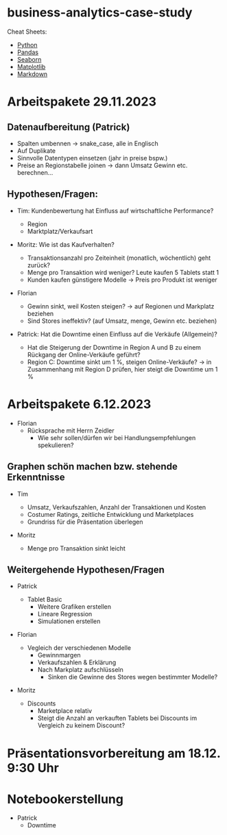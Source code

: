 # business-analytics-case-study
Cheat Sheets:
- [Python](https://github.com/FavioVazquez/ds-cheatsheets/blob/master/Python/Python_Crash_Course/Beginners-Python-Cheat-Sheet.pdfF)
- [Pandas](https://pandas.pydata.org/Pandas_Cheat_Sheet.pdf)
- [Seaborn](https://images.datacamp.com/image/upload/v1676302629/Marketing/Blog/Seaborn_Cheat_Sheet.pdf)
- [Matplotlib](https://matplotlib.org/cheatsheets/)
- [Markdown](https://github.com/adam-p/markdown-here/wiki/Markdown-Cheatsheet)

# Arbeitspakete 29.11.2023

## Datenaufbereitung (Patrick)
- Spalten umbennen → snake_case, alle in Englisch
- Auf Duplikate
- Sinnvolle Datentypen einsetzen (jahr in preise bspw.)
- Preise an Regionstabelle joinen → dann Umsatz Gewinn etc. berechnen...

## Hypothesen/Fragen:
- Tim: Kundenbewertung hat Einfluss auf wirtschaftliche Performance?
    - Region
    - Marktplatz/Verkaufsart

- Moritz: Wie ist das Kaufverhalten?
    - Transaktionsanzahl pro Zeiteinheit (monatlich, wöchentlich) geht zurück?
    - Menge pro Transaktion wird weniger? Leute kaufen 5 Tablets statt 1
    - Kunden kaufen günstigere Modelle → Preis pro Produkt ist weniger

- Florian
    - Gewinn sinkt, weil Kosten steigen? → auf Regionen und Markplatz beziehen
    - Sind Stores ineffektiv? (auf Umsatz, menge, Gewinn etc. beziehen)

- Patrick: Hat die Downtime einen Einfluss auf die Verkäufe (Allgemein)?
    - Hat die Steigerung der Downtime in Region A und B zu einem Rückgang der Online-Verkäufe geführt?
    - Region C: Downtime sinkt um 1 %, steigen Online-Verkäufe? → in Zusammenhang mit Region D prüfen, hier steigt die Downtime um 1 %

# Arbeitspakete 6.12.2023
- Florian
  - Rücksprache mit Herrn Zeidler
    - Wie sehr sollen/dürfen wir bei Handlungsempfehlungen spekulieren?

## Graphen schön machen bzw. stehende Erkenntnisse
- Tim
  - Umsatz, Verkaufszahlen, Anzahl der Transaktionen und Kosten
  - Costumer Ratings, zeitliche Entwicklung und Marketplaces
  - Grundriss für die Präsentation überlegen

- Moritz
  - Menge pro Transaktion sinkt leicht

## Weitergehende Hypothesen/Fragen
- Patrick
  - Tablet Basic
    - Weitere Grafiken erstellen
    - Lineare Regression
    - Simulationen erstellen

- Florian
  - Vegleich der verschiedenen Modelle
    - Gewinnmargen
    - Verkaufszahlen & Erklärung
    - Nach Markplatz aufschlüsseln
      - Sinken die Gewinne des Stores wegen bestimmter Modelle?

- Moritz
  - Discounts
    - Marketplace relativ
    - Steigt die Anzahl an verkauften Tablets bei Discounts im Vergleich zu keinem Discount?

# Präsentationsvorbereitung am 18.12. 9:30 Uhr

# Notebookerstellung
- Patrick
  - Downtime